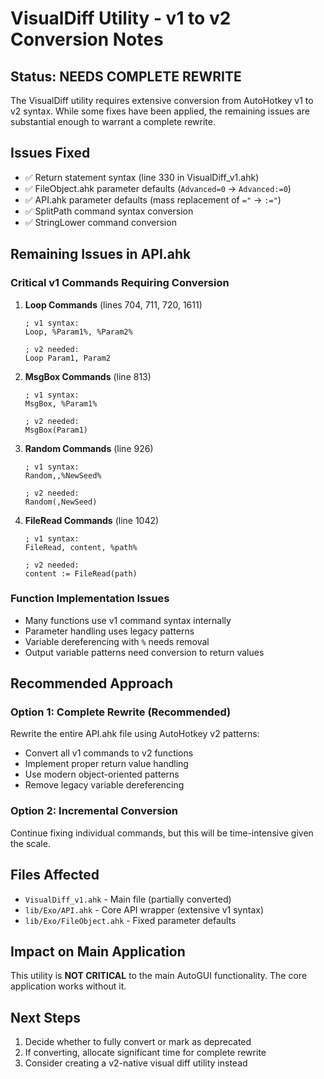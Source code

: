 # VisualDiff Utility - v1 to v2 Conversion Notes

## Status: NEEDS COMPLETE REWRITE

The VisualDiff utility requires extensive conversion from AutoHotkey v1 to v2 syntax. While some fixes have been applied, the remaining issues are substantial enough to warrant a complete rewrite.

## Issues Fixed
- ✅ Return statement syntax (line 330 in VisualDiff_v1.ahk)
- ✅ FileObject.ahk parameter defaults (`Advanced=0` → `Advanced:=0`)
- ✅ API.ahk parameter defaults (mass replacement of `="` → `:="`)
- ✅ SplitPath command syntax conversion
- ✅ StringLower command conversion

## Remaining Issues in API.ahk

### Critical v1 Commands Requiring Conversion
1. **Loop Commands** (lines 704, 711, 720, 1611)
   ```ahk
   ; v1 syntax:
   Loop, %Param1%, %Param2%
   
   ; v2 needed:
   Loop Param1, Param2
   ```

2. **MsgBox Commands** (line 813)
   ```ahk
   ; v1 syntax:
   MsgBox, %Param1%
   
   ; v2 needed:
   MsgBox(Param1)
   ```

3. **Random Commands** (line 926)
   ```ahk
   ; v1 syntax:
   Random,,%NewSeed%
   
   ; v2 needed:
   Random(,NewSeed)
   ```

4. **FileRead Commands** (line 1042)
   ```ahk
   ; v1 syntax:
   FileRead, content, %path%
   
   ; v2 needed:
   content := FileRead(path)
   ```

### Function Implementation Issues
- Many functions use v1 command syntax internally
- Parameter handling uses legacy patterns
- Variable dereferencing with `%` needs removal
- Output variable patterns need conversion to return values

## Recommended Approach

### Option 1: Complete Rewrite (Recommended)
Rewrite the entire API.ahk file using AutoHotkey v2 patterns:
- Convert all v1 commands to v2 functions
- Implement proper return value handling
- Use modern object-oriented patterns
- Remove legacy variable dereferencing

### Option 2: Incremental Conversion
Continue fixing individual commands, but this will be time-intensive given the scale.

## Files Affected
- `VisualDiff_v1.ahk` - Main file (partially converted)
- `lib/Exo/API.ahk` - Core API wrapper (extensive v1 syntax)
- `lib/Exo/FileObject.ahk` - Fixed parameter defaults

## Impact on Main Application
This utility is **NOT CRITICAL** to the main AutoGUI functionality. The core application works without it.

## Next Steps
1. Decide whether to fully convert or mark as deprecated
2. If converting, allocate significant time for complete rewrite
3. Consider creating a v2-native visual diff utility instead